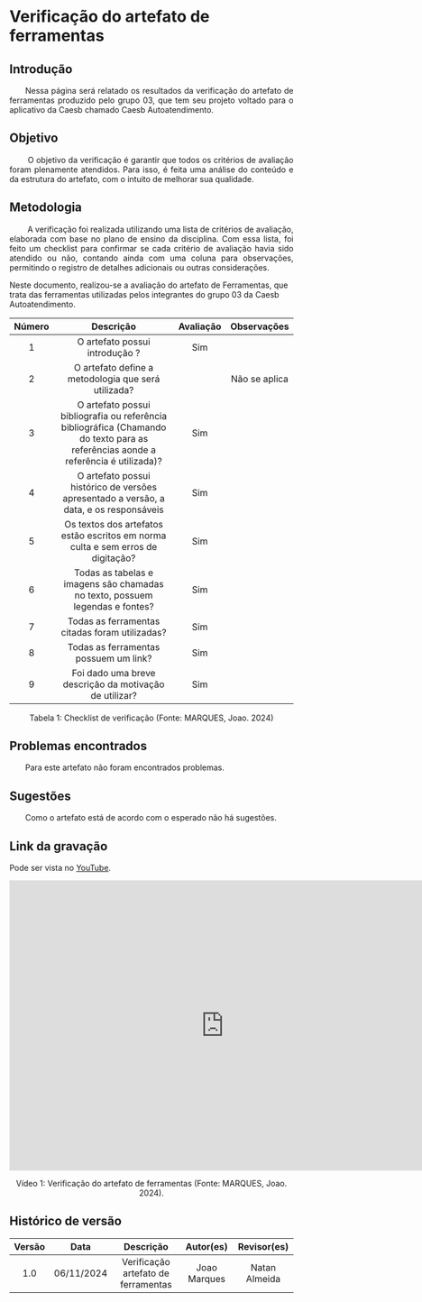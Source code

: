 # Verificação do artefato de ferramentas

## Introdução 
<p align="justify">&emsp;&emsp;Nessa página será relatado os resultados da verificação do artefato de ferramentas produzido pelo grupo 03, que tem seu projeto voltado para o aplicativo da Caesb chamado Caesb Autoatendimento.</p>

## Objetivo

<p align="justify">
&emsp;&emsp; O objetivo da verificação é garantir que todos os critérios de avaliação foram plenamente atendidos. Para isso, é feita uma análise do conteúdo e da estrutura do artefato, com o intuito de melhorar sua qualidade.
</p>

## Metodologia
<p align="justify">
&emsp;&emsp; A verificação foi realizada utilizando uma lista de critérios de avaliação, elaborada com base no plano de ensino da disciplina. Com essa lista, foi feito um checklist para confirmar se cada critério de avaliação havia sido atendido ou não, contando ainda com uma coluna para observações, permitindo o registro de detalhes adicionais ou outras considerações.

Neste documento, realizou-se a avaliação do artefato de Ferramentas, que trata das ferramentas utilizadas pelos integrantes do grupo 03 da Caesb Autoatendimento</a>.
</p>

<center>

| Número | Descrição | Avaliação | Observações | 
| :----: | :-------: | :-------: | :--------: | 
| 1 | O artefato possui introdução ?| Sim | |
| 2 | O artefato define a metodologia que será utilizada? |  | Não se aplica |
| 3 | O artefato possui bibliografia ou referência bibliográfica (Chamando do texto para as referências aonde a referência é utilizada)? | Sim | |
| 4 | O artefato possui histórico de versões apresentado a versão, a data, e os responsáveis | Sim | |
| 5 | Os textos dos artefatos estão escritos em norma culta e sem erros de digitação? | Sim | |
| 6 | Todas as tabelas e imagens são chamadas no texto, possuem legendas e fontes? | Sim | |
| 7 | Todas as ferramentas citadas foram utilizadas? | Sim | |
| 8 | Todas as ferramentas possuem um link? | Sim | |
| 9 | Foi dado uma breve descrição da motivação de utilizar? | Sim | |

</center>

<center>
<figcaption>Tabela 1: Checklist de verificação (Fonte: MARQUES, Joao. 2024)</figcaption>
</center>


## Problemas encontrados
<p align="justify">&emsp;&emsp;Para este artefato não foram encontrados problemas.</p>

## Sugestões
<p align="justify">&emsp;&emsp;Como o artefato está de acordo com o esperado não há sugestões.</p>

## Link da gravação
Pode ser vista no [YouTube](https://youtu.be/v2SkkKJPFao?si=6Bq77p3ABnRhrcy5).</p>

<center>
  <iframe width="760" height="515" src="https://youtu.be/v2SkkKJPFao?si=6Bq77p3ABnRhrcy5" title="YouTube video player" frameborder="0" allow="accelerometer; autoplay; clipboard-write; encrypted-media; gyroscope; picture-in-picture; web-share" referrerpolicy="strict-origin-when-cross-origin" allowfullscreen></iframe>
<p>Vídeo 1: Verificação do artefato de ferramentas (Fonte: MARQUES, Joao. 2024).</p>
</center>

## Histórico de versão

| Versão |    Data    |      Descrição       |  Autor(es) | Revisor(es) |
| :----: | :--------: | :------------------: | :-----: | :-----: |
|  1.0   | 06/11/2024 | Verificação artefato de ferramentas |  Joao Marques | Natan Almeida |